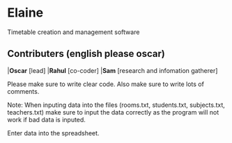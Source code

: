 # Elaine
Timetable creation and management software

## Contributers (english please oscar)

|**Oscar** [lead]
|**Rahul** [co-coder]
|**Sam**   [research and infomation gatherer]

Please make sure to write clear code.
Also make sure to write lots of comments. 



Note:
When inputing data into the files (rooms.txt, students.txt, subjects.txt, teachers.txt) make sure
to input the data correctly as the program will not work if bad data is inputed.

Enter data into the spreadsheet.
